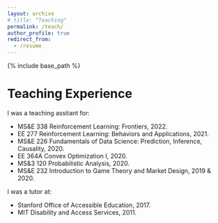 ```yaml
---
layout: archive
# title: "Teaching"
permalink: /teach/
author_profile: true
redirect_from:
  - /resume
---
```


{% include base_path %}

Teaching Experience
======
I was a teaching assitant for: 
* MS&E 338 Reinforcement Learning: Frontiers, 2022.  
* EE 277 Reinforcement Learning: Behaviors and Applications, 2021. 
* MS&E 226 Fundamentals of Data Science: Prediction, Inference, Causality, 2020. 
* EE 364A Convex Optimization I, 2020. 
* MS&3 120 Probabilistic Analysis, 2020. 
* MS&E 232 Introduction to Game Theory and Market Design, 2019 & 2020. 

I was a tutor at:
* Stanford Office of Accessible Education, 2017. 
* MIT Disability and Access Services, 2011. 
